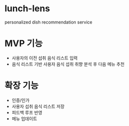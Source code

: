 # lunch-lens
personalized dish recommendation service

# MVP 기능
- 사용자의 이전 섭취 음식 리스트 입력
- 음식 리스트 기반 사용자 음식 섭취 취향 분석 후 다음 메뉴 추천

# 확장 기능
- 인증/인가
- 사용자 섭취 음식 리스트 저장
- 피드백 루프 반영
- 메뉴 업데이트
